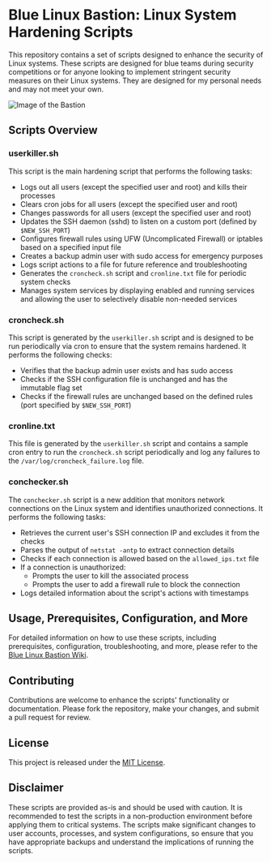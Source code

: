 # Blue Linux Bastion: Linux System Hardening Scripts

This repository contains a set of scripts designed to enhance the security of Linux systems. These scripts are designed for blue teams during security competitions or for anyone looking to implement stringent security measures on their Linux systems. They are designed for my personal needs and may not meet your own. 

![Image of the Bastion](https://github.com/fulco/BlueLinuxBastion/assets/802660/52bd88c5-a985-4ed2-af29-9698733b0198)

## Scripts Overview

### userkiller.sh

This script is the main hardening script that performs the following tasks:
- Logs out all users (except the specified user and root) and kills their processes
- Clears cron jobs for all users (except the specified user and root)
- Changes passwords for all users (except the specified user and root)
- Updates the SSH daemon (sshd) to listen on a custom port (defined by `$NEW_SSH_PORT`)
- Configures firewall rules using UFW (Uncomplicated Firewall) or iptables based on a specified input file
- Creates a backup admin user with sudo access for emergency purposes
- Logs script actions to a file for future reference and troubleshooting
- Generates the `croncheck.sh` script and `cronline.txt` file for periodic system checks
- Manages system services by displaying enabled and running services and allowing the user to selectively disable non-needed services

### croncheck.sh

This script is generated by the `userkiller.sh` script and is designed to be run periodically via cron to ensure that the system remains hardened. It performs the following checks:
- Verifies that the backup admin user exists and has sudo access
- Checks if the SSH configuration file is unchanged and has the immutable flag set
- Checks if the firewall rules are unchanged based on the defined rules (port specified by `$NEW_SSH_PORT`)

### cronline.txt

This file is generated by the `userkiller.sh` script and contains a sample cron entry to run the `croncheck.sh` script periodically and log any failures to the `/var/log/croncheck_failure.log` file.

### conchecker.sh

The `conchecker.sh` script is a new addition that monitors network connections on the Linux system and identifies unauthorized connections. It performs the following tasks:
- Retrieves the current user's SSH connection IP and excludes it from the checks
- Parses the output of `netstat -antp` to extract connection details
- Checks if each connection is allowed based on the `allowed_ips.txt` file
- If a connection is unauthorized:
  - Prompts the user to kill the associated process
  - Prompts the user to add a firewall rule to block the connection
- Logs detailed information about the script's actions with timestamps

## Usage, Prerequisites, Configuration, and More

For detailed information on how to use these scripts, including prerequisites, configuration, troubleshooting, and more, please refer to the [Blue Linux Bastion Wiki](https://github.com/fulco/BlueLinuxBastion/wiki).

## Contributing

Contributions are welcome to enhance the scripts' functionality or documentation. Please fork the repository, make your changes, and submit a pull request for review.

## License

This project is released under the [MIT License](https://opensource.org/licenses/MIT).

## Disclaimer

These scripts are provided as-is and should be used with caution. It is recommended to test the scripts in a non-production environment before applying them to critical systems. The scripts make significant changes to user accounts, processes, and system configurations, so ensure that you have appropriate backups and understand the implications of running the scripts.
